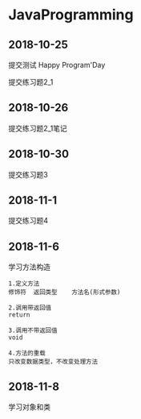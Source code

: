 # JavaProgramming
## 2018-10-25 
提交测试 Happy Program'Day

提交练习题2_1 

## 2018-10-26
提交练习题2_1笔记

## 2018-10-30
提交练习题3

## 2018-11-1
提交练习题4

## 2018-11-6
学习方法构造
    
    1.定义方法
    修饰符  返回类型    方法名(形式参数)

    2.调用带返回值
    return

    3.调用不带返回值
    void

    4.方法的重载
    只改变数据类型，不改变处理方法

## 2018-11-8
学习对象和类